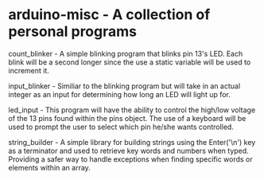 # arduino-misc - A collection of personal programs

count_blinker - A simple blinking program that blinks pin 13's LED. Each blink will be a second longer since the use a static variable will be used to increment it.

input_blinker - Similiar to the blinking program but will take in an actual integer as an input for determining how long an LED will light up for.

led_input - This program will have the ability to control the high/low voltage of the 13 pins found within the pins object. The use of a keyboard will be used to prompt the user to select which pin he/she wants controlled.

string_builder - A simple library for building strings using the Enter('\n') key as a terminator and used to retrieve key words and numbers when typed. Providing a safer way to handle exceptions when finding specific words or elements within an array.
